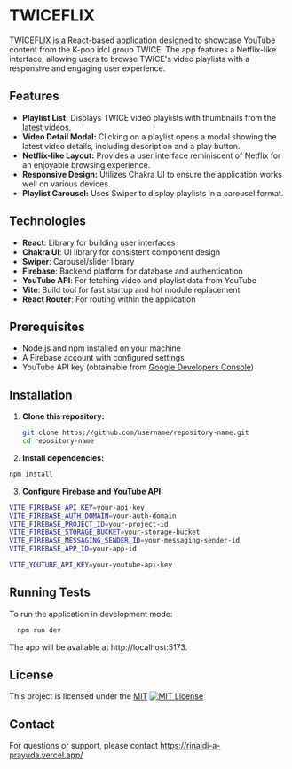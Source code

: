 # TWICEFLIX

TWICEFLIX is a React-based application designed to showcase YouTube content from the K-pop idol group TWICE. The app features a Netflix-like interface, allowing users to browse TWICE's video playlists with a responsive and engaging user experience.

## Features

- **Playlist List:** Displays TWICE video playlists with thumbnails from the latest videos.
- **Video Detail Modal:** Clicking on a playlist opens a modal showing the latest video details, including description and a play button.
- **Netflix-like Layout:** Provides a user interface reminiscent of Netflix for an enjoyable browsing experience.
- **Responsive Design:** Utilizes Chakra UI to ensure the application works well on various devices.
- **Playlist Carousel:** Uses Swiper to display playlists in a carousel format.

## Technologies

- **React**: Library for building user interfaces
- **Chakra UI**: UI library for consistent component design
- **Swiper**: Carousel/slider library
- **Firebase**: Backend platform for database and authentication
- **YouTube API**: For fetching video and playlist data from YouTube
- **Vite**: Build tool for fast startup and hot module replacement
- **React Router**: For routing within the application

## Prerequisites

- Node.js and npm installed on your machine
- A Firebase account with configured settings
- YouTube API key (obtainable from [Google Developers Console](https://console.developers.google.com/))

## Installation

1. **Clone this repository:**

   ```bash
   git clone https://github.com/username/repository-name.git
   cd repository-name

   ```

2. **Install dependencies:**

```bash
npm install
```

3. **Configure Firebase and YouTube API:**

```bash
VITE_FIREBASE_API_KEY=your-api-key
VITE_FIREBASE_AUTH_DOMAIN=your-auth-domain
VITE_FIREBASE_PROJECT_ID=your-project-id
VITE_FIREBASE_STORAGE_BUCKET=your-storage-bucket
VITE_FIREBASE_MESSAGING_SENDER_ID=your-messaging-sender-id
VITE_FIREBASE_APP_ID=your-app-id

VITE_YOUTUBE_API_KEY=your-youtube-api-key
```

## Running Tests

To run the application in development mode:

```bash
  npm run dev
```

The app will be available at http://localhost:5173.

## License

This project is licensed under the [MIT](https://choosealicense.com/licenses/mit/)
[![MIT License](https://img.shields.io/badge/License-MIT-green.svg)](https://choosealicense.com/licenses/mit/)

## Contact

For questions or support, please contact https://rinaldi-a-prayuda.vercel.app/
